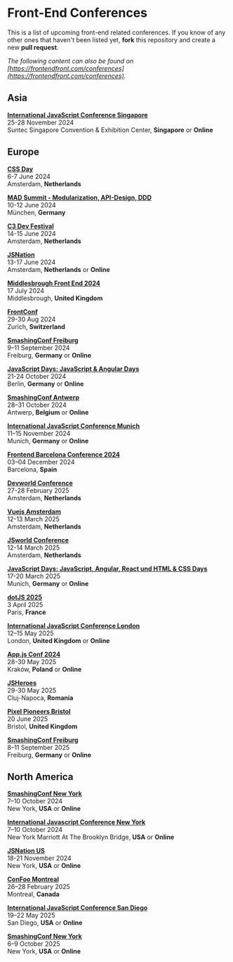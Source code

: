 # Front-End Conferences

This is a list of upcoming front-end related conferences. If you know of any other ones that haven't been listed yet, **fork** this repository and create a new **pull request**.

*The following content can also be found on [https://frontendfront.com/conferences](https://frontendfront.com/conferences).*

## Asia

[**International JavaScript Conference Singapore**](https://javascript-conference.com/singapore/)  
25-28 November 2024  
Suntec Singapore Convention & Exhibition Center, **Singapore** or **Online**

## Europe

[**CSS Day**](https://cssday.nl/2024)  
6-7 June 2024  
Amsterdam, **Netherlands**

[**MAD Summit - Modularization, API-Design, DDD**](https://mad-summit.de/muenchen/)  
10-12 June 2024  
München, **Germany**

[**C3 Dev Festival**](https://c3fest.com/)  
14-15 June 2024  
Amsterdam, **Netherlands**

[**JSNation**](https://jsnation.com/)  
13-17 June 2024  
Amsterdam, **Netherlands** or **Online**

[**Middlesbrough Front End 2024**](https://middlesbroughfe.co.uk/)  
17 July 2024  
Middlesbrough, **United Kingdom**

[**FrontConf**](https://frontconference.com/)  
29-30 Aug 2024  
Zurich, **Switzerland**

[**SmashingConf Freiburg**](https://smashingconf.com/freiburg-2024/)  
9–11 September 2024  
Freiburg, **Germany** or **Online**

[**JavaScript Days: JavaScript & Angular Days**](https://javascript-days.de/berlin/)  
21-24 October 2024  
Berlin, **Germany** or **Online**

[**SmashingConf Antwerp**](https://smashingconf.com/antwerp-2024/)  
28–31 October 2024  
Antwerp, **Belgium** or **Online**

[**International JavaScript Conference Munich**](https://javascript-conference.com/munich/)  
11–15 November 2024  
Munich, **Germany** or **Online**

[**Frontend Barcelona Conference 2024**](https://frontend.barcelona/)  
03–04 December 2024  
Barcelona, **Spain**

[**Devworld Conference**](https://devworldconference.com/)  
27-28 February 2025  
Amsterdam, **Netherlands** 

[**Vuejs Amsterdam**](https://vuejs.amsterdam/)  
12-13 March 2025  
Amsterdam, **Netherlands**

[**JSworld Conference**](https://jsworldconference.com/)  
12-14 March 2025  
Amsterdam, **Netherlands**

[**JavaScript Days: JavaScript, Angular, React und HTML & CSS Days**](https://javascript-days.de/muenchen/)  
17-20 March 2025  
Munich, **Germany** or **Online**

[**dotJS 2025**](https://www.dotjs.io/)  
3 April 2025  
Paris, **France**

[**International JavaScript Conference London**](https://javascript-conference.com/london/)  
12–15 May 2025  
London, **United Kingdom** or **Online**

[**App.js Conf 2024**](https://appjs.co/)  
28-30 May 2025  
Kraków, **Poland** or **Online**

[**JSHeroes**](https://jsheroes.io/)  
29-30 May 2025  
Cluj-Napoca, **Romania**

[**Pixel Pioneers Bristol**](https://pixelpioneers.co/)  
20 June 2025  
Bristol, **United Kingdom**

[**SmashingConf Freiburg**](https://smashingconf.com/freiburg-2025/)  
8–11 September 2025  
Freiburg, **Germany** or **Online**


## North America

[**SmashingConf New York**](https://smashingconf.com/ny-2024/)  
7–10 October 2024  
New York, **USA** or **Online**

[**International Javascript Conference New York**](https://javascript-conference.com/new-york/)  
7–10 October 2024  
New York Marriott At The Brooklyn Bridge, **USA** or **Online**

[**JSNation US**](https://jsnation.us/)  
18-21 November 2024  
New York, **USA** or **Online**

[**ConFoo Montreal**](https://confoo.ca/en/2025)  
26–28 February 2025  
Montreal, **Canada**

[**International JavaScript Conference San Diego**](https://javascript-conference.com/san-diego/)  
19–22 May 2025  
San Diego, **USA** or **Online**

[**SmashingConf New York**](https://smashingconf.com/ny-2025/)  
6–9 October 2025  
New York, **USA** or **Online**
